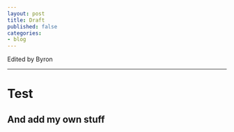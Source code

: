 ```yaml
---
layout: post
title: Draft
published: false
categories:
- blog
---
```


Edited by Byron

---

# Test

## And add my own stuff
